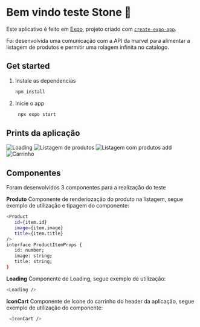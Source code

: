 # Bem vindo teste Stone 👋

Este aplicativo é feito em [Expo](https://expo.dev), projeto criado com [`create-expo-app`](https://www.npmjs.com/package/create-expo-app).

Foi desenvolvida uma comunicação com a API da marvel para alimentar a listagem de produtos e permitir uma rolagem infinita no catalogo.

## Get started

1. Instale as dependencias

   ```bash
   npm install
   ```

2. Inicie o app

   ```bash
    npx expo start
   ```

## Prints da aplicação 
![Loading](./Loadding.png) ![Listagem de produtos](./ListagemDeProdutos.png) ![Listagem com produtos add](./ListagemComProdutosAdd.png) ![Carrinho](./Carrinho.png)

## Componentes
Foram desenvolvidos 3 componentes para a realização do teste

**Produto**
Componente de renderiozação do produto na listagem, segue exemplo de utilização e tipagem do componente:

   ```bash
   <Product
      id={item.id}
      image={item.image}
      title={item.title}
   />
   interface ProductItemProps {
      id: number;
      image: string;
      title: string;
   }
   ```

**Loading**
Componente de Loading, segue exemplo de utilização:

   ```bash
   <Loading />
   ```

**IconCart**
Componente de Icone do carrinho do header da aplicação,  segue exemplo de utilização do componente:

   ```bash
    <IconCart />
   ```
